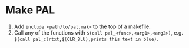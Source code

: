 # Make PAL
1. Add `include <path/to/pal.mak>` to the top of a makefile.
2. Call any of the functions with `$(call pal_<func>,<arg1>,<arg2>)`, e.g. `$(call pal_clrtxt,$(CLR_BLU),prints this text in blue)`.
